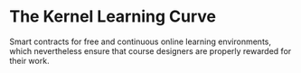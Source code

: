 # The Kernel Learning Curve

Smart contracts for free and continuous online learning environments, which nevertheless ensure that course designers are properly rewarded for their work.